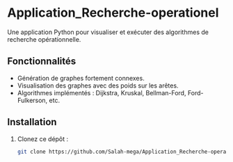 # Application_Recherche-operationel
Une application Python pour visualiser et exécuter des algorithmes de recherche opérationnelle.

## Fonctionnalités
- Génération de graphes fortement connexes.
- Visualisation des graphes avec des poids sur les arêtes.
- Algorithmes implémentés : Dijkstra, Kruskal, Bellman-Ford, Ford-Fulkerson, etc.

## Installation
1. Clonez ce dépôt :
   ```bash
   git clone https://github.com/Salah-mega/Application_Recherche-operationel.git
